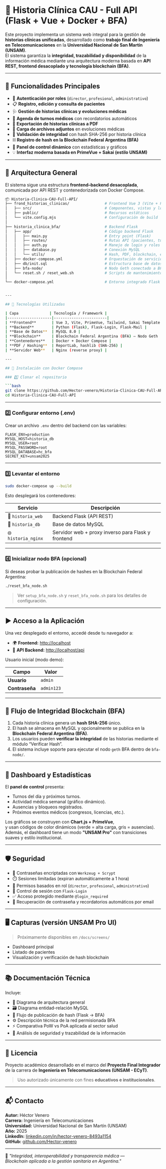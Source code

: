 # 🏥 Historia Clínica CAU - Full API (Flask + Vue + Docker + BFA)

Este proyecto implementa un sistema web integral para la gestión de **historias clínicas unificadas**, desarrollado como **trabajo final de Ingeniería en Telecomunicaciones** en la **Universidad Nacional de San Martín (UNSAM)**.  
El sistema garantiza la **integridad, trazabilidad y disponibilidad** de la información médica mediante una arquitectura moderna basada en **API REST, frontend desacoplado y tecnología blockchain (BFA)**.

---

## 📌 Funcionalidades Principales

- 🔐 **Autenticación por roles** (`director`, `profesional`, `administrativo`)
- 📋 **Registro, edición y consulta de pacientes**
- 🩺 **Gestión de historias clínicas y evoluciones médicas**
- 📅 **Agenda de turnos médicos** con recordatorios automáticos
- 🧾 **Exportación de historias clínicas a PDF**
- 📎 **Carga de archivos adjuntos** en evoluciones médicas
- 🧱 **Validación de integridad** con hash SHA-256 por historia clínica
- ⛓️ **Registro de hash en la Blockchain Federal Argentina (BFA)**
- 💬 **Panel de control dinámico** con estadísticas y gráficos
- 💡 **Interfaz moderna basada en PrimeVue + Sakai (estilo UNSAM)**

---

## 🧱 Arquitectura General

El sistema sigue una estructura **frontend–backend desacoplada**, comunicada por API REST y contenedorizada con Docker Compose.

```bash
📦 Historia-Clinica-CAU-Full-API/
├── frond_historias_clinicas/                # Frontend Vue 3 (Vite + PrimeVue + Sakai)
│   ├── src/                                 # Componentes, vistas y lógica de UI
│   ├── public/                              # Recursos estáticos
│   └── vite.config.mjs                      # Configuración de build
│
├── historia_clinica_bfa/                    # Backend Flask
│   ├── app/                                 # Código backend Flask
│   │   ├── main.py                          # Entry point (Flask)
│   │   ├── routes/                          # Rutas API (pacientes, turnos, usuarios, blockchain)
│   │   ├── auth.py                          # Manejo de login y roles
│   │   ├── database.py                      # Conexión MySQL
│   │   └── utils/                           # Hash, PDF, blockchain, etc.
│   ├── docker-compose.yml                   # Orquestación de servicios backend
│   ├── db/init.sql                          # Estructura base de datos
│   ├── bfa-node/                            # Nodo Geth conectado a BFA
│   └── reset.sh / reset_web.sh              # Scripts de mantenimiento
│
└── docker-compose.yml                       # Entorno integrado Flask + MySQL + Nginx


---

## 🧰 Tecnologías Utilizadas

| Capa              | Tecnología / Framework |
|--------------------|------------------------|
| **Frontend**       | Vue 3, Vite, PrimeVue, Tailwind, Sakai Template |
| **Backend**        | Python (Flask), Flask-Login, Flask-Mail |
| **Base de Datos**  | MySQL 8.0 |
| **Blockchain**     | Blockchain Federal Argentina (BFA) – Nodo Geth |
| **Contenedores**   | Docker + Docker Compose |
| **PDF / Hashing**  | ReportLab, hashlib (SHA-256) |
| **Servidor Web**   | Nginx (reverse proxy) |

---

## 🐳 Instalación con Docker Compose

### 1️⃣ Clonar el repositorio

```bash
git clone https://github.com/Hector-venero/Historia-Clinica-CAU-Full-API.git
cd Historia-Clinica-CAU-Full-API
```

---

### 2️⃣ Configurar entorno (.env)

Crear un archivo `.env` dentro del backend con las variables:

```env
FLASK_ENV=production
MYSQL_HOST=historia_db
MYSQL_USER=root
MYSQL_PASSWORD=root
MYSQL_DATABASE=hc_bfa
SECRET_KEY=unsam2025
```

---

### 3️⃣ Levantar el entorno

```bash
sudo docker-compose up --build
```

Esto desplegará los contenedores:

| Servicio | Descripción |
|-----------|-------------|
| 🐍 `historia_web` | Backend Flask (API REST) |
| 🐬 `historia_db` | Base de datos MySQL |
| 🌐 `historia_nginx` | Servidor web + proxy inverso para Flask y frontend |

---

### 4️⃣ Inicializar nodo BFA (opcional)

Si deseas probar la publicación de hashes en la Blockchain Federal Argentina:

```bash
./reset_bfa_node.sh
```

> Ver `setup_bfa_node.sh` y `reset_bfa_node.sh` para los detalles de configuración.

---

## ▶️ Acceso a la Aplicación

Una vez desplegado el entorno, accedé desde tu navegador a:

- 🌍 **Frontend:** [http://localhost](http://localhost)
- 🔗 **API Backend:** [http://localhost/api](http://localhost/api)

Usuario inicial (modo demo):

| Campo | Valor |
|--------|--------|
| **Usuario** | `admin` |
| **Contraseña** | `admin123` |

---

## 🧭 Flujo de Integridad Blockchain (BFA)

1. Cada historia clínica genera un **hash SHA-256** único.  
2. El hash se almacena en MySQL y opcionalmente se publica en la **Blockchain Federal Argentina (BFA)**.  
3. Los usuarios pueden **verificar la integridad** de las historias mediante el módulo “Verificar Hash”.  
4. El sistema incluye soporte para ejecutar el nodo `geth` BFA dentro de `bfa-node/`.

---

## 🧮 Dashboard y Estadísticas

El **panel de control** presenta:

- Turnos del día y próximos turnos.
- Actividad médica semanal (gráfico dinámico).
- Ausencias y bloqueos registrados.
- Próximos eventos médicos (congresos, licencias, etc.).

Los gráficos se construyen con **Chart.js + PrimeVue**,  
y usan códigos de color dinámicos (verde = alta carga, gris = ausencias).  
Además, el dashboard tiene un modo **"UNSAM Pro"** con transiciones suaves y estilo institucional.

---

## 🛡️ Seguridad

- 🔑 Contraseñas encriptadas con `Werkzeug + Scrypt`
- ⏱️ Sesiones limitadas (expiran automáticamente a 1 hora)
- 🧩 Permisos basados en rol (`director`, `profesional`, `administrativo`)
- 🧍 Control de sesión con `Flask-Login`
- ✅ Acceso protegido mediante `@login_required`
- 📧 Recuperación de contraseña y recordatorios automáticos por email

---

## 🖥️ Capturas (versión UNSAM Pro UI)

> Próximamente disponibles en `/docs/screens/`

- Dashboard principal  
- Listado de pacientes  
- Visualización y verificación de hash blockchain

---

## 📚 Documentación Técnica

Incluye:

- 🧩 Diagrama de arquitectura general  
- 🗃️ Diagrama entidad-relación MySQL  
- 🔗 Flujo de publicación de hash (Flask → BFA)  
- ⚙️ Descripción técnica de la red permisionada BFA  
- ⚡ Comparativa PoW vs PoA aplicada al sector salud  
- 🔐 Análisis de seguridad y trazabilidad de la información

---

## 🪪 Licencia

Proyecto académico desarrollado en el marco del **Proyecto Final Integrador**  
de la carrera de **Ingeniería en Telecomunicaciones (UNSAM - ECyT)**.

> Uso autorizado únicamente con fines **educativos e institucionales**.

---

## 📬 Contacto

**Autor:** Héctor Venero  
**Carrera:** Ingeniería en Telecomunicaciones  
**Universidad:** Universidad Nacional de San Martín (UNSAM)  
**Año:** 2025  
**LinkedIn:** [linkedin.com/in/hector-venero-8493a1154](https://www.linkedin.com/in/hector-venero-8493a1154/)  
**GitHub:** [github.com/Hector-venero](https://github.com/Hector-venero)

---

🧠 *"Integridad, interoperabilidad y transparencia médica —  
Blockchain aplicada a la gestión sanitaria en Argentina."*